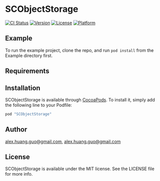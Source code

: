 # SCObjectStorage

[![CI Status](http://img.shields.io/travis/alex.huang.guo@gmail.com/SCObjectStorage.svg?style=flat)](https://travis-ci.org/alex.huang.guo@gmail.com/SCObjectStorage)
[![Version](https://img.shields.io/cocoapods/v/SCObjectStorage.svg?style=flat)](http://cocoapods.org/pods/SCObjectStorage)
[![License](https://img.shields.io/cocoapods/l/SCObjectStorage.svg?style=flat)](http://cocoapods.org/pods/SCObjectStorage)
[![Platform](https://img.shields.io/cocoapods/p/SCObjectStorage.svg?style=flat)](http://cocoapods.org/pods/SCObjectStorage)

## Example

To run the example project, clone the repo, and run `pod install` from the Example directory first.

## Requirements

## Installation

SCObjectStorage is available through [CocoaPods](http://cocoapods.org). To install
it, simply add the following line to your Podfile:

```ruby
pod "SCObjectStorage"
```

## Author

alex.huang.guo@gmail.com, alex.huang.guo@gmail.com

## License

SCObjectStorage is available under the MIT license. See the LICENSE file for more info.
